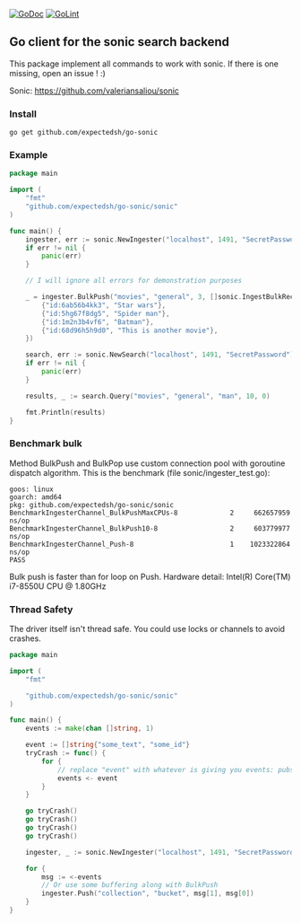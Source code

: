 [![GoDoc](https://godoc.org/github.com/expectedsh/go-sonic/sonic?status.svg)](https://godoc.org/github.com/expectedsh/go-sonic/sonic) [![GoLint](https://img.shields.io/badge/golint-ok-green.svg)](https://go-lint.appspot.com/github.com/expectedsh/go-sonic/sonic)

## Go client for the sonic search backend

This package implement all commands to work with sonic. If there is one missing, open an issue ! :)

Sonic: https://github.com/valeriansaliou/sonic

### Install

`go get github.com/expectedsh/go-sonic`

### Example

```go
package main

import (
	"fmt"
	"github.com/expectedsh/go-sonic/sonic"
)

func main() {
	ingester, err := sonic.NewIngester("localhost", 1491, "SecretPassword")
	if err != nil {
		panic(err)
	}

	// I will ignore all errors for demonstration purposes

	_ = ingester.BulkPush("movies", "general", 3, []sonic.IngestBulkRecord{
		{"id:6ab56b4kk3", "Star wars"},
		{"id:5hg67f8dg5", "Spider man"},
		{"id:1m2n3b4vf6", "Batman"},
		{"id:68d96h5h9d0", "This is another movie"},
	})

	search, err := sonic.NewSearch("localhost", 1491, "SecretPassword")
	if err != nil {
		panic(err)
	}

	results, _ := search.Query("movies", "general", "man", 10, 0)

	fmt.Println(results)
}
```

### Benchmark bulk

Method BulkPush and BulkPop use custom connection pool with goroutine dispatch algorithm.
This is the benchmark (file sonic/ingester_test.go):

```
goos: linux
goarch: amd64
pkg: github.com/expectedsh/go-sonic/sonic
BenchmarkIngesterChannel_BulkPushMaxCPUs-8   	       2	 662657959 ns/op
BenchmarkIngesterChannel_BulkPush10-8        	       2	 603779977 ns/op
BenchmarkIngesterChannel_Push-8              	       1	1023322864 ns/op
PASS
```

Bulk push is faster than for loop on Push. 
Hardware detail: Intel(R) Core(TM) i7-8550U CPU @ 1.80GHz

### Thread Safety

The driver itself isn't thread safe. You could use locks or channels to avoid crashes.

```go
package main

import (
	"fmt"

	"github.com/expectedsh/go-sonic/sonic"
)

func main() {
	events := make(chan []string, 1)

	event := []string{"some_text", "some_id"}
	tryCrash := func() {
		for {
			// replace "event" with whatever is giving you events: pubsub, amqp messages…
			events <- event
		}
	}

	go tryCrash()
	go tryCrash()
	go tryCrash()
	go tryCrash()

	ingester, _ := sonic.NewIngester("localhost", 1491, "SecretPassword")

	for {
		msg := <-events
		// Or use some buffering along with BulkPush
		ingester.Push("collection", "bucket", msg[1], msg[0])
	}
}
```
